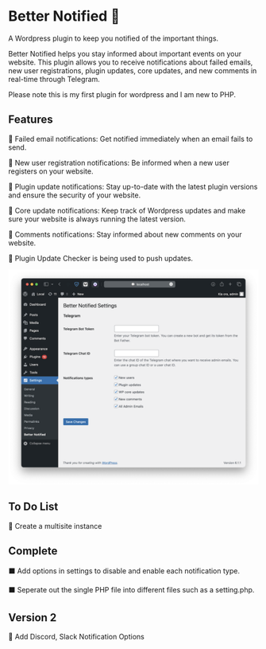 # Better Notified 🔔

A Wordpress plugin to keep you notified of the important things.

Better Notified helps you stay informed about important events on your website. This plugin allows you to receive notifications about failed emails, new user registrations, plugin updates, core updates, and new comments in real-time through Telegram.

Please note this is my first plugin for wordpress and I am new to PHP.

## Features

🔹 Failed email notifications: Get notified immediately when an email fails to send.

🔹 New user registration notifications: Be informed when a new user registers on your website.

🔹 Plugin update notifications: Stay up-to-date with the latest plugin versions and ensure the security of your website.

🔹 Core update notifications: Keep track of Wordpress updates and make sure your website is always running the latest version.

🔹 Comments notifications: Stay informed about new comments on your website.

🔹 Plugin Update Checker is being used to push updates.

<div align="center" width="100%">
    <img src="Screenshot_1.png" alt="" />
</div>

## To Do List

🔲 Create a multisite instance

## Complete

⬛️ Add options in settings to disable and enable each notification type.

⬛️ Seperate out the single PHP file into different files such as a setting.php.

## Version 2

🔲 Add Discord, Slack Notification Options
